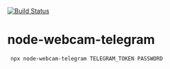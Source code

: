 [![Build Status](https://travis-ci.org/zinovik/node-webcam-telegram.svg?branch=master)](https://travis-ci.org/zinovik/node-webcam-telegram)

# node-webcam-telegram #

```bash
 npx node-webcam-telegram TELEGRAM_TOKEN PASSWORD
```
